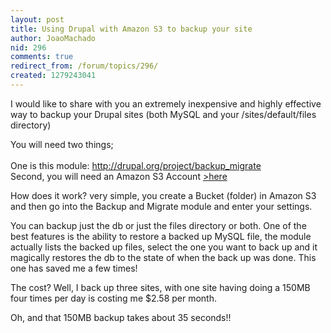 ```yaml
---
layout: post
title: Using Drupal with Amazon S3 to backup your site
author: JoaoMachado
nid: 296
comments: true
redirect_from: /forum/topics/296/
created: 1279243041
---
```

<p>I would like to share with you an extremely inexpensive and highly effective way to backup your Drupal sites (both MySQL and your /sites/default/files directory)</p>
<p>You will need two things;<br />
<br />
One is this module: <a href="http://drupal.org/project/backup_migrate" target="_blank">http://drupal.org/project/backup_migrate</a><br />
Second, you will need an Amazon S3 Account <a href="http://aws.amazon.com/s3/" target="_blank">&gt;here</a></p>
<p>How does it work? very simple, you create a Bucket (folder) in Amazon S3<br />
and then go into the Backup and Migrate module and enter your settings.</p>
<p>You can backup just the db or just the files directory or both. One of the best features is the ability to restore a backed up MySQL file, the module actually lists the backed up files, select the one you want to back up and it magically restores the db to the state of when the back up was done. This one has saved me a few times!</p>
<p>The cost? Well, I back up three sites, with one site having doing a 150MB four times per day is costing me $2.58 per month.</p>
<p>Oh, and that 150MB backup takes about 35 seconds!!</p>
<p><br />
&nbsp;</p>

